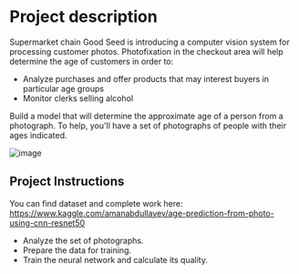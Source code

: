# Project description
Supermarket chain Good Seed is introducing a computer vision system for processing customer photos. Photofixation in the checkout area will help determine the age of customers in order to:
- Analyze purchases and offer products that may interest buyers in particular age groups
- Monitor clerks selling alcohol

Build a model that will determine the approximate age of a person from a photograph. To help, you'll have a set of photographs of people with their ages indicated.

![image](https://user-images.githubusercontent.com/56832126/130930619-98cfd9fb-b079-405a-8e8f-6ae75d35333b.png)

## Project Instructions

You can find dataset and complete work here: https://www.kaggle.com/amanabdullayev/age-prediction-from-photo-using-cnn-resnet50
- Analyze the set of photographs.
-  Prepare the data for training.
- Train the neural network and calculate its quality.
